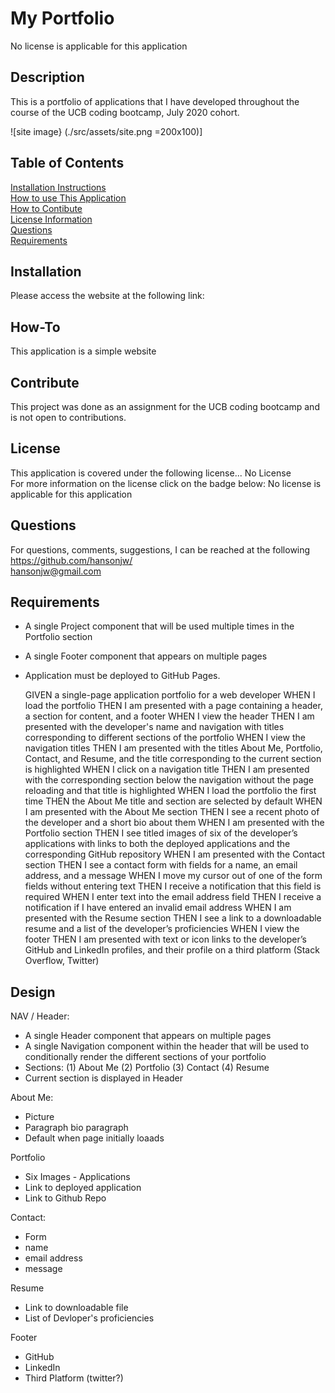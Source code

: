 # My Portfolio  
No license is applicable for this application

## Description
This is a portfolio of applications that I have developed throughout the course of the UCB coding bootcamp, July 2020 cohort.

![site image}
(./src/assets/site.png =200x100)]

## Table of Contents
[Installation Instructions](#installation)  
[How to use This Application](#how-to)  
[How to Contibute](#contribute)  
[License Information](#license)  
[Questions](#questions)  
[Requirements](#requirements)

## Installation
Please access the website at the following link:

## How-To
This application is a simple website

## Contribute
This project was done as an assignment for the UCB coding bootcamp and is not open to contributions.

## License
This application is covered under the following license...
No License  
For more information on the license click on the badge below:
No license is applicable for this application

## Questions
For questions, comments, suggestions, I can be reached at the following  
https://github.com/hansonjw/  
hansonjw@gmail.com

## Requirements

- A single Project component that will be used multiple times in the Portfolio section
- A single Footer component that appears on multiple pages
- Application must be deployed to GitHub Pages.

    GIVEN a single-page application portfolio for a web developer
    WHEN I load the portfolio
    THEN I am presented with a page containing a header, a section for content, and a footer
    WHEN I view the header
    THEN I am presented with the developer's name and navigation with titles corresponding to different sections of the portfolio
    WHEN I view the navigation titles
    THEN I am presented with the titles About Me, Portfolio, Contact, and Resume, and the title corresponding to the current section is highlighted
    WHEN I click on a navigation title
    THEN I am presented with the corresponding section below the navigation without the page reloading and that title is highlighted
    WHEN I load the portfolio the first time
    THEN the About Me title and section are selected by default
    WHEN I am presented with the About Me section
    THEN I see a recent photo of the developer and a short bio about them
    WHEN I am presented with the Portfolio section
    THEN I see titled images of six of the developer’s applications with links to both the deployed applications and the corresponding GitHub repository
    WHEN I am presented with the Contact section
    THEN I see a contact form with fields for a name, an email address, and a message
    WHEN I move my cursor out of one of the form fields without entering text
    THEN I receive a notification that this field is required
    WHEN I enter text into the email address field
    THEN I receive a notification if I have entered an invalid email address
    WHEN I am presented with the Resume section
    THEN I see a link to a downloadable resume and a list of the developer’s proficiencies
    WHEN I view the footer
    THEN I am presented with text or icon links to the developer’s GitHub and LinkedIn profiles, and their profile on a third platform (Stack Overflow, Twitter) 

## Design
NAV / Header:
- A single Header component that appears on multiple pages
- A single Navigation component within the header that will be used to conditionally render the different sections of your portfolio
- Sections:
    (1) About Me
    (2) Portfolio
    (3) Contact
    (4) Resume
- Current section is displayed in Header

About Me:
- Picture
- Paragraph bio paragraph
- Default when page initially loaads

Portfolio
- Six Images - Applications
- Link to deployed application
- Link to Github Repo

Contact:
- Form
- name
- email address
- message

Resume
- Link to downloadable file
- List of Devloper's proficiencies

Footer
- GitHub
- LinkedIn
- Third Platform (twitter?)
